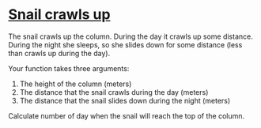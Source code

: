 # [Snail crawls up](https://www.codewars.com/kata/snail-crawls-up "https://www.codewars.com/kata/5b93fecd8463745630001d05")

The snail crawls up the column. During the day it crawls up some distance. During the night she sleeps, so she slides down for some distance (less than crawls up during the day).

Your function takes three arguments:
1. The height of the column (meters)
2. The distance that the snail crawls during the day (meters)
3. The distance that the snail slides down during the night (meters)

Calculate number of day when the snail will reach the top of the column.
